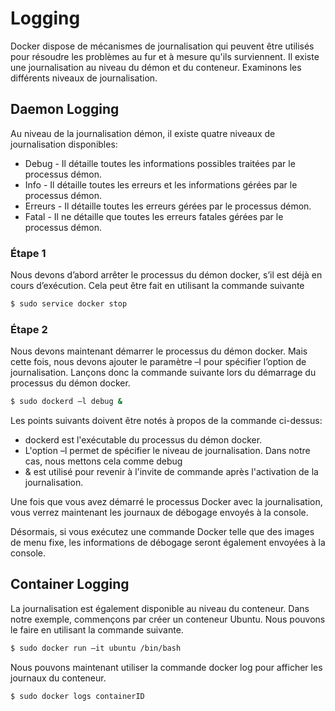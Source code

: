 # Logging

Docker dispose de mécanismes de journalisation qui peuvent être utilisés pour résoudre les problèmes au fur et à mesure qu'ils surviennent. Il existe une journalisation au niveau du démon et du conteneur. Examinons les différents niveaux de journalisation.

## Daemon Logging
Au niveau de la journalisation démon, il existe quatre niveaux de journalisation disponibles:

* Debug - Il détaille toutes les informations possibles traitées par le processus démon.
* Info - Il détaille toutes les erreurs et les informations gérées par le processus démon.
* Erreurs - Il détaille toutes les erreurs gérées par le processus démon.
* Fatal - Il ne détaille que toutes les erreurs fatales gérées par le processus démon.

### Étape 1
Nous devons d’abord arrêter le processus du démon docker, s’il est déjà en cours d’exécution. Cela peut être fait en utilisant la commande suivante
```sh
$ sudo service docker stop 
```

### Étape 2
Nous devons maintenant démarrer le processus du démon docker. Mais cette fois, nous devons ajouter le paramètre –l pour spécifier l’option de journalisation. Lançons donc la commande suivante lors du démarrage du processus du démon docker.
```sh
$ sudo dockerd –l debug &
```
Les points suivants doivent être notés à propos de la commande ci-dessus:

* dockerd est l'exécutable du processus du démon docker.
* L'option –l permet de spécifier le niveau de journalisation. Dans notre cas, nous mettons cela comme debug
* & est utilisé pour revenir à l'invite de commande après l'activation de la journalisation.

Une fois que vous avez démarré le processus Docker avec la journalisation, vous verrez maintenant les journaux de débogage envoyés à la console.

Désormais, si vous exécutez une commande Docker telle que des images de menu fixe, les informations de débogage seront également envoyées à la console.

## Container Logging
La journalisation est également disponible au niveau du conteneur. Dans notre exemple, commençons par créer un conteneur Ubuntu. Nous pouvons le faire en utilisant la commande suivante.
```sh
$ sudo docker run –it ubuntu /bin/bash
```
Nous pouvons maintenant utiliser la commande docker log pour afficher les journaux du conteneur.
```sh
$ sudo docker logs containerID
```